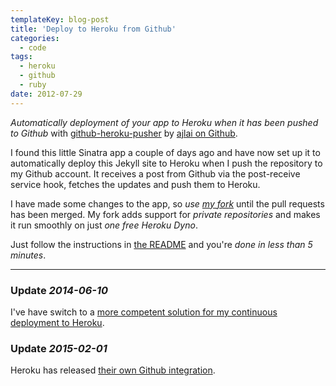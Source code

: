 ```yaml
---
templateKey: blog-post
title: 'Deploy to Heroku from Github'
categories:
  - code
tags:
  - heroku
  - github
  - ruby
date: 2012-07-29
---
```


_Automatically deployment of your app to Heroku when it has been pushed to Github_ with [github-heroku-pusher](https://github.com/ajlai/github-heroku-pusher) by [ajlai on Github](https://github.com/ajlai).

I found this little Sinatra app a couple of days ago and have now set up it to automatically deploy this Jekyll site to Heroku when I push the repository to my Github account. It receives a post from Github via the post-receive service hook, fetches the updates and push them to Heroku.

I have made some changes to the app, so _use [my fork](https://github.com/himynameisjonas/github-heroku-pusher)_ until the pull requests has been merged. My fork adds support for _private repositories_ and makes it run smoothly on just _one free Heroku Dyno_.

Just follow the instructions in [the README](https://github.com/himynameisjonas/github-heroku-pusher) and you're _done in less than 5 minutes_.

---

### Update _2014-06-10_

I've have switch to a [more competent solution for my continuous deployment to Heroku](https://github.com/himynameisjonas/heroku-deployer).

### Update _2015-02-01_

Heroku has released [their own Github integration](/2015/01/06/heroku-github-integration).
